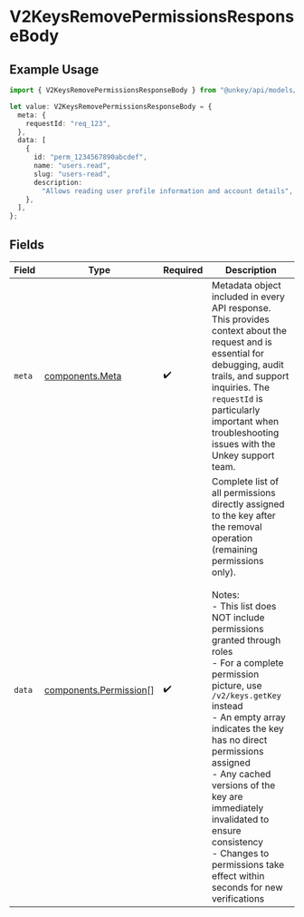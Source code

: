 # V2KeysRemovePermissionsResponseBody

## Example Usage

```typescript
import { V2KeysRemovePermissionsResponseBody } from "@unkey/api/models/components";

let value: V2KeysRemovePermissionsResponseBody = {
  meta: {
    requestId: "req_123",
  },
  data: [
    {
      id: "perm_1234567890abcdef",
      name: "users.read",
      slug: "users-read",
      description:
        "Allows reading user profile information and account details",
    },
  ],
};
```

## Fields

| Field                                                                                                                                                                                                                                                                                                                                                                                                                                                                                                | Type                                                                                                                                                                                                                                                                                                                                                                                                                                                                                                 | Required                                                                                                                                                                                                                                                                                                                                                                                                                                                                                             | Description                                                                                                                                                                                                                                                                                                                                                                                                                                                                                          |
| ---------------------------------------------------------------------------------------------------------------------------------------------------------------------------------------------------------------------------------------------------------------------------------------------------------------------------------------------------------------------------------------------------------------------------------------------------------------------------------------------------- | ---------------------------------------------------------------------------------------------------------------------------------------------------------------------------------------------------------------------------------------------------------------------------------------------------------------------------------------------------------------------------------------------------------------------------------------------------------------------------------------------------- | ---------------------------------------------------------------------------------------------------------------------------------------------------------------------------------------------------------------------------------------------------------------------------------------------------------------------------------------------------------------------------------------------------------------------------------------------------------------------------------------------------- | ---------------------------------------------------------------------------------------------------------------------------------------------------------------------------------------------------------------------------------------------------------------------------------------------------------------------------------------------------------------------------------------------------------------------------------------------------------------------------------------------------- |
| `meta`                                                                                                                                                                                                                                                                                                                                                                                                                                                                                               | [components.Meta](../../models/components/meta.md)                                                                                                                                                                                                                                                                                                                                                                                                                                                   | :heavy_check_mark:                                                                                                                                                                                                                                                                                                                                                                                                                                                                                   | Metadata object included in every API response. This provides context about the request and is essential for debugging, audit trails, and support inquiries. The `requestId` is particularly important when troubleshooting issues with the Unkey support team.                                                                                                                                                                                                                                      |
| `data`                                                                                                                                                                                                                                                                                                                                                                                                                                                                                               | [components.Permission](../../models/components/permission.md)[]                                                                                                                                                                                                                                                                                                                                                                                                                                     | :heavy_check_mark:                                                                                                                                                                                                                                                                                                                                                                                                                                                                                   | Complete list of all permissions directly assigned to the key after the removal operation (remaining permissions only).<br/><br/>Notes:<br/>- This list does NOT include permissions granted through roles<br/>- For a complete permission picture, use `/v2/keys.getKey` instead<br/>- An empty array indicates the key has no direct permissions assigned<br/>- Any cached versions of the key are immediately invalidated to ensure consistency<br/>- Changes to permissions take effect within seconds for new verifications |